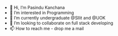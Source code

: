 - 👋 Hi, I’m Pasindu Kanchana
- 👀 I’m interested in Programming
- 🌱 I’m currently undergraduate @Sllit and @UOK
- 💞️ I’m looking to collaborate on full stack developing
- 📫 How to reach me - drop me a mail

<!---
PK98Git/PK98Git is a ✨ special ✨ repository because its `README.md` (this file) appears on your GitHub profile.
You can click the Preview link to take a look at your changes.
--->
